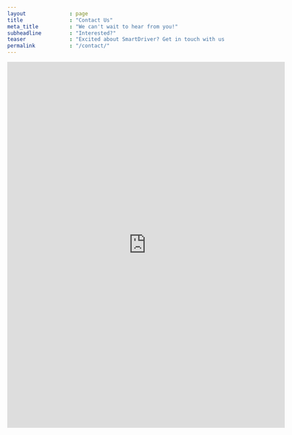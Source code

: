 ```yaml
---
layout              : page
title               : "Contact Us"
meta_title          : "We can't wait to hear from you!"
subheadline         : "Interested?"
teaser              : "Excited about SmartDriver? Get in touch with us Today!"
permalink           : "/contact/"
---
```

<iframe 
        src="https://docs.google.com/forms/d/e/1FAIpQLScctGRZL2qCQlKB3kQvS2n1ILgnqGSLWUuSF-OTC4oIsqy1RQ/viewform?embedded=true" 
        width="640" height="844" frameborder="0" marginheight="0" marginwidth="0">
          Loading…
</iframe>

